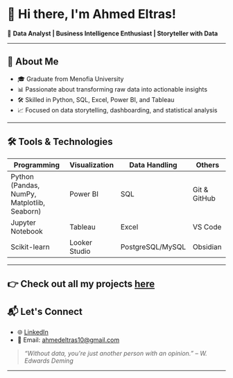 # 👋 Hi there, I'm Ahmed Eltras!

🎯 **Data Analyst | Business Intelligence Enthusiast | Storyteller with Data**

---

## 🧠 About Me

- 🎓 Graduate from Menofia University
- 📊 Passionate about transforming raw data into actionable insights
- 🛠️ Skilled in Python, SQL, Excel, Power BI, and Tableau
- 📈 Focused on data storytelling, dashboarding, and statistical analysis

---

## 🛠️ Tools & Technologies

| Programming | Visualization | Data Handling | Others |
|-------------|---------------|----------------|--------|
| Python (Pandas, NumPy, Matplotlib, Seaborn) | Power BI | SQL | Git & GitHub |
| Jupyter Notebook | Tableau | Excel | VS Code |
| Scikit-learn | Looker Studio | PostgreSQL/MySQL | Obsidian |

---
👉 Check out all my projects [here](https://github.com/AhmedxEltras?tab=repositories)
---

## 📬 Let's Connect

- 🌐 [LinkedIn](https://www.linkedin.com/in/ahmed-eltras-95654a35a/)
- 📧 Email: ahmedeltras10@gmail.com

> *“Without data, you're just another person with an opinion.” – W. Edwards Deming*

---


<!-- Proudly created with GPRM ( https://gprm.itsvg.in ) -->

